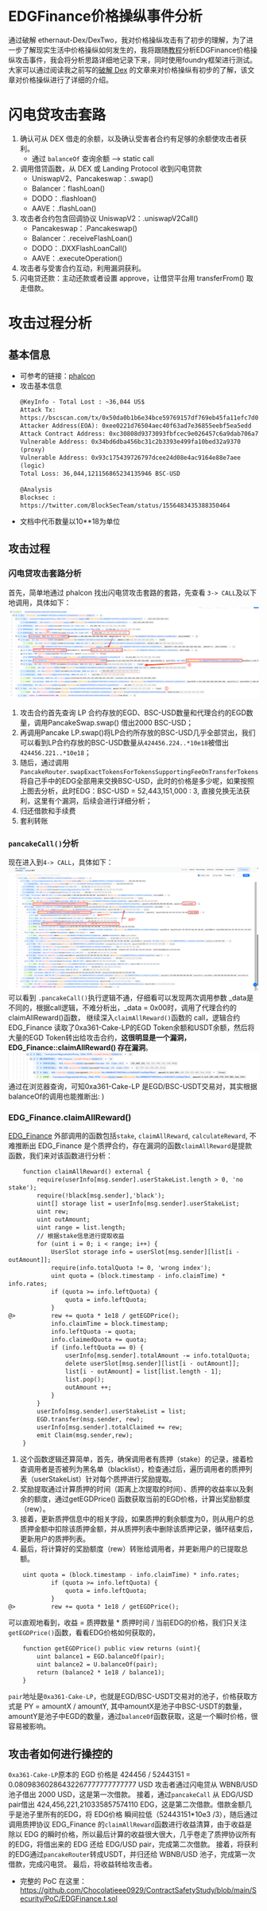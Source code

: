 # EDGFinance价格操纵事件分析
通过破解 ethernaut-Dex/DexTwo，我对价格操纵攻击有了初步的理解，为了进一步了解现实生活中价格操纵如何发生的，我将跟随[教程](https://github.com/SunWeb3Sec/DeFiHackLabs/tree/main/academy/onchain_debug/03_write_your_own_poc/)分析EDGFinance价格操纵攻击事件，我会将分析思路详细地记录下来，同时使用foundry框架进行测试。
大家可以通过阅读我之前写的[破解 Dex](https://github.com/Chocolatieee0929/ContractSafetyStudy/blob/main/ethernaut/solution/22.Dex.md) 的文章来对价格操纵有初步的了解，该文章对价格操纵进行了详细的介绍。
# 闪电贷攻击套路
1. 确认可从 DEX 借走的余额，以及确认受害者合约有足够的余额使攻击者获利。
   - 通过 `balanceOf` 查询余额 --> static call
2. 调用借贷函数，从 DEX 或 Landing Protocol 收到闪电贷款
   - UniswapV2、Pancakeswap：.swap()
   - Balancer：flashLoan()
   - DODO：.flashloan()
   - AAVE：.flashLoan()
3. 攻击者合约包含回调协议
UniswapV2：.uniswapV2Call()
   - Pancakeswap：.Pancakeswap()
   - Balancer：.receiveFlashLoan()
   - DODO：.DXXFlashLoanCall()
   - AAVE：.executeOperation()
4. 攻击者与受害合约互动，利用漏洞获利。
5. 闪电贷还款：主动还款或者设置 approve，让借贷平台用 transferFrom() 取走借款。

# 攻击过程分析
## 基本信息
- 可参考的链接：[phalcon](https://phalcon.blocksec.com/tx/bsc/0x50da0b1b6e34bce59769157df769eb45fa11efc7d0e292900d6b0a86ae66a2b3)
- 攻击基本信息
  ```
  @KeyInfo - Total Lost : ~36,044 US$
  Attack Tx: https://bscscan.com/tx/0x50da0b1b6e34bce59769157df769eb45fa11efc7d0e292900d6b0a86ae66a2b3
  Attacker Address(EOA): 0xee0221d76504aec40f63ad7e36855eebf5ea5edd
  Attack Contract Address: 0xc30808d9373093fbfcec9e026457c6a9dab706a7
  Vulnerable Address: 0x34bd6dba456bc31c2b3393e499fa10bed32a9370 (proxy)
  Vulnerable Address: 0x93c175439726797dcee24d08e4ac9164e88e7aee (logic)
  Total Loss: 36,044,121156865234135946 BSC-USD

  @Analysis
  Blocksec : https://twitter.com/BlockSecTeam/status/1556483435388350464
  ```
- 文档中代币数量以10**18为单位
## 攻击过程
### 闪电贷攻击套路分析 
首先，简单地通过 phalcon 找出闪电贷攻击套路的套路，先查看 `3-> CALL`及以下地调用，具体如下：
![EDGFinaceCall](./picture/EDGFinaceCall.png)

1. 攻击合约首先查询 LP 合约存放的EGD、BSC-USD数量和代理合约的EGD数量，调用PancakeSwap.swap() 借出2000 BSC-USD；
2. 再调用Pancake LP.swap()将LP合约所存放的BSC-USD几乎全部贷出，我们可以看到LP合约存放的BSC-USD数量从`424456.224..*10e18`被借出`424456.221..*10e18`；
3. 随后，通过调用`PancakeRouter.swapExactTokensForTokensSupportingFeeOnTransferTokens` 将自己手中的EDG全部用来交换BSC-USD，此时的价格是多少呢，如果按照上图去分析，此时EDG：BSC-USD = 52,443,151,000 : 3, 直接兑换无法获利，这里有个漏洞，后续会进行详细分析；
4. 归还借款和手续费
5. 套利转账
### `pancakeCall()`分析 
现在进入到`4-> CALL`，具体如下：
![pancakeCall](./picture/EDGCALL4.png)
可以看到 `.pancakeCall()`执行逻辑不通，仔细看可以发现两次调用参数 _data是不同的，根据call逻辑，不难分析出，_data = 0x00时，调用了代理合约的claimAllReward()函数，
继续深入`claimAllReward()`函数的 call，逻辑合约 EDG_Finance 读取了0xa361-Cake-LP的EGD Token余额和USDT余额，然后将大量的EGD Token转出给攻击合约，**这很明显是一个漏洞，EDG_Finance::claimAllReward() 存在漏洞**。
![pancakeCall](./picture/EDGproxy.png)
通过在浏览器查询，可知0xa361-Cake-LP 是EGD/BSC-USDT交易对，其实根据balanceOf的调用也能推断出: \)
### EDG_Finance.claimAllReward()
[EDG_Finance](https://phalcon.blocksec.com/explorer/tx/bsc/0x50da0b1b6e34bce59769157df769eb45fa11efc7d0e292900d6b0a86ae66a2b3?line=16&debugLine=16) 外部调用的函数包括`stake`, `claimAllReward`, `calculateReward`, 不难推断出 EDG_Finance 是个质押合约，存在漏洞的函数`claimAllReward`是提款函数，我们来对该函数进行分析：
```solidity
    function claimAllReward() external {
        require(userInfo[msg.sender].userStakeList.length > 0, 'no stake');
        require(!black[msg.sender],'black');
        uint[] storage list = userInfo[msg.sender].userStakeList;
        uint rew;
        uint outAmount;
        uint range = list.length;
        // 根据stake信息进行提取收益
        for (uint i = 0; i < range; i++) {
            UserSlot storage info = userSlot[msg.sender][list[i - outAmount]];
            require(info.totalQuota != 0, 'wrong index');
            uint quota = (block.timestamp - info.claimTime) * info.rates;
            if (quota >= info.leftQuota) {
                quota = info.leftQuota;
            }
@>          rew += quota * 1e18 / getEGDPrice();
            info.claimTime = block.timestamp;
            info.leftQuota -= quota;
            info.claimedQuota += quota;
            if (info.leftQuota == 0) {
                userInfo[msg.sender].totalAmount -= info.totalQuota;
                delete userSlot[msg.sender][list[i - outAmount]];
                list[i - outAmount] = list[list.length - 1];
                list.pop();
                outAmount ++;
            }
        }
        userInfo[msg.sender].userStakeList = list;
        EGD.transfer(msg.sender, rew);
        userInfo[msg.sender].totalClaimed += rew;
        emit Claim(msg.sender,rew);
    }
```
1. 这个函数逻辑还算简单，首先，确保调用者有质押（stake）的记录，接着检查调用者是否被列为黑名单（blacklist），检查通过后，遍历调用者的质押列表（userStakeList）针对每个质押进行奖励提取。
2. 奖励提取通过计算质押的时间（距离上次提取的时间）、质押的收益率以及剩余的额度，通过getEGDPrice()
函数获取当前的EGD价格，计算出奖励额度（rew）。
3. 接着，更新质押信息中的相关字段，如果质押的剩余额度为0，则从用户的总质押金额中扣除该质押金额，并从质押列表中删除该质押记录，循环结束后，更新用户的质押列表。
4. 最后，将计算好的奖励额度（rew）转账给调用者，并更新用户的已提取总额。
   
```
    uint quota = (block.timestamp - info.claimTime) * info.rates;
            if (quota >= info.leftQuota) {
                quota = info.leftQuota;
            }
@>          rew += quota * 1e18 / getEGDPrice();
```
可以直观地看到，收益 = 质押数量 * 质押时间 / 当前EDG的价格，我们只关注 `getEGDPrice()`函数，看看EDG价格如何获取的，
```solidity
    function getEGDPrice() public view returns (uint){
        uint balance1 = EGD.balanceOf(pair);
        uint balance2 = U.balanceOf(pair);
        return (balance2 * 1e18 / balance1);
    }
```
`pair`地址是`0xa361-Cake-LP`，也就是EGD/BSC-USDT交易对的池子，价格获取方式是 PY = amountX / amountY, 其中amountX是池子中BSC-USDT的数量，amountY是池子中EGD的数量，通过`balanceOf`函数获取，这是一个瞬时价格，很容易被影响。

## 攻击者如何进行操控的
`0xa361-Cake-LP`原本的 EGD 价格是 424456 / 52443151 = 0.08098360286432267777777777777 USD
攻击者通过闪电贷从 WBNB/USD 池子借出 2000 USD，这是第一次借款。
接着，通过`pancakeCall` 从 EDG/USD pair借出 424,456,221,210335857574110 EDG，这是第二次借款。借款金额几乎是池子里所有的EDG，将 EDG价格 瞬间拉低（52443151*10e3 /3），随后通过调用质押协议 EDG_Finance 的`claimAllReward`函数进行收益清算，由于收益是除以 EDG 的瞬时价格，所以最后计算的收益很大很大，几乎卷走了质押协议所有的EDG，将借出来的 EDG 还给 EDG/USD pair，完成第二次借款。
接着，将获利的EDG通过`pancakeRouter`转成USDT，并归还给 WBNB/USD 池子，完成第一次借款，完成闪电贷。
最后，将收益转给攻击者。
- 完整的 PoC 在这里：https://github.com/Chocolatieee0929/ContractSafetyStudy/blob/main/Security/PoC/EDGFinance.t.sol